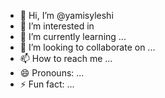 - 👋 Hi, I’m @yamisyleshi
- 👀 I’m interested in 
- 🌱 I’m currently learning ...
- 💞️ I’m looking to collaborate on ...
- 📫 How to reach me ...
- 😄 Pronouns: ...
- ⚡ Fun fact: ...

<!---
yamisyleshi/yamisyleshi is a ✨ member ✨ repository because its `README.md` (this file) appears on your GitHub profile.
You can click the Preview link to take a look at your changes.
--->
